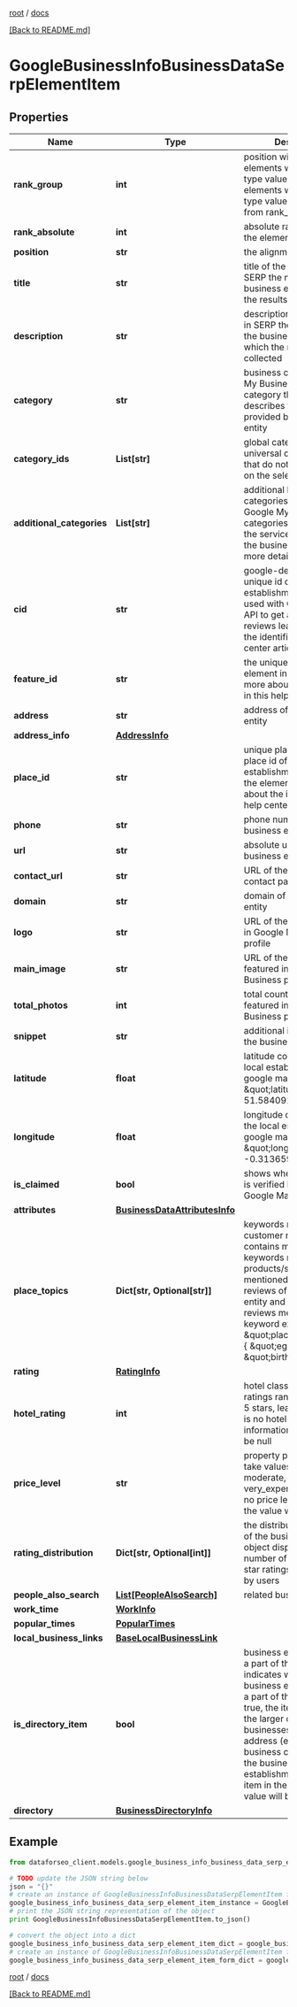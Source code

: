 [root](./../ "root") / [docs](./ "docs")

[[Back to README.md]](./../README.md "[Back to README.md]")

# GoogleBusinessInfoBusinessDataSerpElementItem

## Properties

Name | Type | Description | Notes
------------ | ------------- | ------------- | -------------
**rank_group** | **int** | position within a group of elements with identical type values positions of elements with different type values are omitted from rank_group | [optional]
**rank_absolute** | **int** | absolute rank among all the elements | [optional]
**position** | **str** | the alignment in SERP | [optional]
**title** | **str** | title of the element in SERP the name of the business entity for which the results are collected | [optional]
**description** | **str** | description of the element in SERP the description of the business entity for which the results are collected | [optional]
**category** | **str** | business category Google My Business general category that best describes the services provided by the business entity | [optional]
**category_ids** | **List[str]** | global category IDs universal category IDs that do not change based on the selected country | [optional]
**additional_categories** | **List[str]** | additional business categories additional Google My Business categories that describe the services provided by the business entity in more detail | [optional]
**cid** | **str** | google-defined client id unique id of a local establishment; can be used with Google Reviews API to get a full list of reviews learn more about the identifier in this help center article | [optional]
**feature_id** | **str** | the unique identifier of the element in SERP learn more about the identifier in this help center article | [optional]
**address** | **str** | address of the business entity | [optional]
**address_info** | [**AddressInfo**](AddressInfo.md) |  | [optional]
**place_id** | **str** | unique place identifier place id of the local establishment featured in the element learn more about the identifier in this help center article | [optional]
**phone** | **str** | phone number of the business entity | [optional]
**url** | **str** | absolute url of the business entity | [optional]
**contact_url** | **str** | URL of the preferred contact page | [optional]
**domain** | **str** | domain of the business entity | [optional]
**logo** | **str** | URL of the logo featured in Google My Business profile | [optional]
**main_image** | **str** | URL of the main image featured in Google My Business profile | [optional]
**total_photos** | **int** | total count of images featured in Google My Business profile | [optional]
**snippet** | **str** | additional information on the business entity | [optional]
**latitude** | **float** | latitude coordinate of the local establishments in google maps example: \&quot;latitude\&quot;: 51.584091 | [optional]
**longitude** | **float** | longitude coordinate of the local establishment in google maps example: \&quot;longitude\&quot;: -0.31365919999999997 | [optional]
**is_claimed** | **bool** | shows whether the entity is verified by its owner on Google Maps | [optional]
**attributes** | [**BusinessDataAttributesInfo**](BusinessDataAttributesInfo.md) |  | [optional]
**place_topics** | **Dict[str, Optional[str]]** | keywords mentioned in customer reviews contains most popular keywords related to products/services mentioned in customer reviews of a business entity and the number of reviews mentioning each keyword example:  \&quot;place_topics\&quot;: { \&quot;egg roll\&quot;: 48, \&quot;birthday\&quot;: 33 } | [optional]
**rating** | [**RatingInfo**](RatingInfo.md) |  | [optional]
**hotel_rating** | **int** | hotel class rating class ratings range between 1-5 stars, learn more if there is no hotel class rating information, the value will be null | [optional]
**price_level** | **str** | property price level can take values: inexpensive, moderate, expensive, very_expensive if there is no price level information, the value will be null | [optional]
**rating_distribution** | **Dict[str, Optional[int]]** | the distribution of ratings of the business entity the object displays the number of 1-star to 5-star ratings, as reviewed by users | [optional]
**people_also_search** | [**List[PeopleAlsoSearch]**](PeopleAlsoSearch.md) | related business entities | [optional]
**work_time** | [**WorkInfo**](WorkInfo.md) |  | [optional]
**popular_times** | [**PopularTimes**](PopularTimes.md) |  | [optional]
**local_business_links** | [**BaseLocalBusinessLink**](BaseLocalBusinessLink.md) |  | [optional]
**is_directory_item** | **bool** | business establishment is a part of the directory indicates whether the business establishment is a part of the directory; if true, the item is a part of the larger directory of businesses with the same address (e.g., a mall or a business centre); note: if the business establishment is a parent item in the directory, the value will be null | [optional]
**directory** | [**BusinessDirectoryInfo**](BusinessDirectoryInfo.md) |  | [optional]

## Example

```python
from dataforseo_client.models.google_business_info_business_data_serp_element_item import GoogleBusinessInfoBusinessDataSerpElementItem

# TODO update the JSON string below
json = "{}"
# create an instance of GoogleBusinessInfoBusinessDataSerpElementItem from a JSON string
google_business_info_business_data_serp_element_item_instance = GoogleBusinessInfoBusinessDataSerpElementItem.from_json(json)
# print the JSON string representation of the object
print GoogleBusinessInfoBusinessDataSerpElementItem.to_json()

# convert the object into a dict
google_business_info_business_data_serp_element_item_dict = google_business_info_business_data_serp_element_item_instance.to_dict()
# create an instance of GoogleBusinessInfoBusinessDataSerpElementItem from a dict
google_business_info_business_data_serp_element_item_form_dict = google_business_info_business_data_serp_element_item.from_dict(google_business_info_business_data_serp_element_item_dict)
```

  

[root](./../ "root") / [docs](./ "docs")

[[Back to README.md]](./../README.md "[Back to README.md]")
